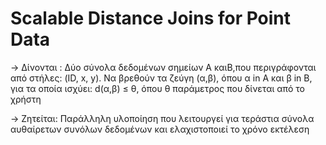 # Scalable Distance Joins for Point Data

-> Δίνονται :
Δύο σύνολα δεδομένων σημείων Α καιΒ,που περιγράφονται από στήλες: (ID, x, y). Να βρεθούν τα ζεύγη (α,β), όπου α in Α και β in Β, για τα οποία ισχύει: d(α,β) ≤ θ, όπου θ παράμετρος που δίνεται από το χρήστη

-> Ζητείται: 
Παράλληλη υλοποίηση που λειτουργεί για τεράστια σύνολα αυθαίρετων συνόλων δεδομένων και ελαχιστοποιεί το χρόνο εκτέλεση
